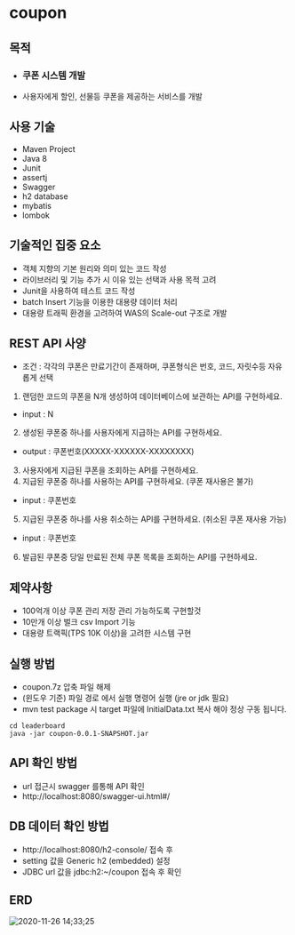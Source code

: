 # coupon
목적
---
- ### 쿠폰 시스템 개발
- 사용자에게 할인, 선물등 쿠폰을 제공하는 서비스를 개발

사용 기술
---
- Maven Project
- Java 8
- Junit
- assertj
- Swagger
- h2 database
- mybatis
- lombok

기술적인 집중 요소
---
- 객체 지향의 기본 원리와 의미 있는 코드 작성
- 라이브러리 및 기능 추가 시 이유 있는 선택과 사용 목적 고려
- Junit을 사용하여 테스트 코드 작성
- batch Insert 기능을 이용한 대용량 데이터 처리
- 대용량 트래픽 환경을 고려하여 WAS의 Scale-out 구조로 개발

REST API 사양
---
- 조건 : 각각의 쿠폰은 만료기간이 존재하며, 쿠폰형식은 번호, 코드, 자릿수등 자유롭게 선택
1. 랜덤한 코드의 쿠폰을 N개 생성하여 데이터베이스에 보관하는 API를 구현하세요.
- input : N
2. 생성된 쿠폰중 하나를 사용자에게 지급하는 API를 구현하세요.
- output : 쿠폰번호(XXXXX-XXXXXX-XXXXXXXX)
3. 사용자에게 지급된 쿠폰을 조회하는 API를 구현하세요.
4. 지급된 쿠폰중 하나를 사용하는 API를 구현하세요. (쿠폰 재사용은 불가)
- input : 쿠폰번호
5. 지급된 쿠폰중 하나를 사용 취소하는 API를 구현하세요. (취소된 쿠폰 재사용 가능)
- input : 쿠폰번호
6. 발급된 쿠폰중 당일 만료된 전체 쿠폰 목록을 조회하는 API를 구현하세요.

제약사항
---
- 100억개 이상 쿠폰 관리 저장 관리 가능하도록 구현할것
- 10만개 이상 벌크 csv Import 기능
- 대용량 트랙픽(TPS 10K 이상)을 고려한 시스템 구현

실행 방법
---
- coupon.7z 압축 파일 해제
- (윈도우 기준) 파일 경로 에서 실행 명령어 실행 (jre or jdk 필요)
- mvn test package 시 target 파일에 InitialData.txt 복사 해야 정상 구동 됩니다.
```
cd leaderboard
java -jar coupon-0.0.1-SNAPSHOT.jar
```

API 확인 방법
---
- url 접근시 swagger 를통해 API 확인
- http://localhost:8080/swagger-ui.html#/ 

DB 데이터 확인 방법
---
- http://localhost:8080/h2-console/ 접속 후
- setting 값을 Generic h2 (embedded) 설정
- JDBC url 값을 jdbc:h2:~/coupon 접속 후 확인

ERD
---

![2020-11-26 14;33;25](https://user-images.githubusercontent.com/61732452/100312008-7405e080-2ff4-11eb-9243-ea98c4ef79a8.PNG)
